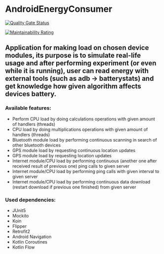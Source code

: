 # AndroidEnergyConsumer

[![Quality Gate Status](https://sonarcloud.io/api/project_badges/measure?project=jj-jakub_AndroidEnergyConsumer&metric=alert_status)](https://sonarcloud.io/dashboard?id=jj-jakub_AndroidEnergyConsumer)

[![Maintainability Rating](https://sonarcloud.io/api/project_badges/measure?project=jj-jakub_AndroidEnergyConsumer&metric=sqale_rating)](https://sonarcloud.io/dashboard?id=jj-jakub_AndroidEnergyConsumer)

## Application for making load on chosen device modules, its purpose is to simulate real-life usage and after performing experiment (or even while it is running), user can read energy with external tools (such as adb -> batterystats) and get knowledge how given algorithm affects devices battery.

### Available features:
- Perform CPU load by doing calculations operations with given amount of handlers (threads)
- CPU load by doing multiplications operations with given amount of handlers (threads)
- Bluetooth module load by performing continuous scanning in search of other bluetooth devices
- GPS module load by requesting continuous location updates 
- GPS module load by requesting location updates
- Internet module/CPU load by performing continuous (another one after received result of previous one) ping calls to given server
- Internet module/CPU load by performing ping calls with given interval to given server
- Internet module/CPU load by performing continuous data download (restart download if previous one finished) from given server

### Used dependencies:

- JUnit5
- Mockito
- Koin
- Flipper
- Retrofit2
- Android Navigation
- Kotlin Coroutines
- Kotlin Flow

